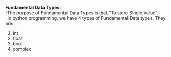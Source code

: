 **Fundamental Data Types:** <br>
-The purpose of Fundamental Data Types is that "To store Single Value".<br>
-In python programming, we have 4 types of Fundamental Data types, They are:<br>
1) int
2) float
3) bool
4) complex

